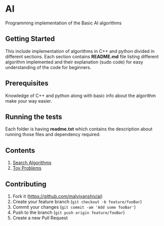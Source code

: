 # AI

Programming implementation of the Basic AI algorithms

## Getting Started

This include implementation of algorithms in C++ and python divided in different sections. Each section contains **README.md** file listing different algorithm implemented and their explanation (sudo code) for easy understanding of the code for beginners.

## Prerequisites

Knowledge of C++ and python along with basic info about the algorithm make your way easier.

## Running the tests

Each folder is having **readme.txt** which contains the description about running those files and dependency required. 

## Contents

1. [Search Algorithms](https://github.com/malviyanshiv/ai/tree/master/searching_graph/README.md)
2. [Toy Problems](https://github.com/malviyanshiv/ai/tree/master/toy_problems/README.md)

## Contributing

1. Fork it (<https://github.com/malviyanshiv/ai>)
2. Create your feature branch (`git checkout -b feature/fooBar`)
3. Commit your changes (`git commit -am 'Add some fooBar'`)
4. Push to the branch (`git push origin feature/fooBar`)
5. Create a new Pull Request
